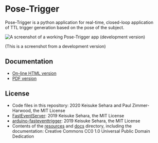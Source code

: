 # Pose-Trigger

Pose-Trigger is a python application for real-time, closed-loop application
of TTL trigger generation based on the pose of the subject.

![A screenshot of a working Pose-Trigger app (development version)](resources/Screenshot.png)

(This is a screenshot from a development version)

## Documentation

- [On-line HTML version](#TODO)
- [PDF version](pose-trigger-documentation.pdf)

## License

- Code files in this repository: 2020 Keisuke Sehara and Paul Zimmer-Harwood, the MIT License
- [FastEventServer](https://doi.org/10.5281/zenodo.3843623): 2019 Keisuke Sehara, the MIT License
- [arduino-fasteventtrigger](https://doi.org/10.5281/zenodo.3515998): 2019 Keisuke Sehara, the MIT License
- Contents of the [resources](resources) and [docs](docs) directory, including the documentation: Creative Commons CC0 1.0 Universal Public Domain Dedication
